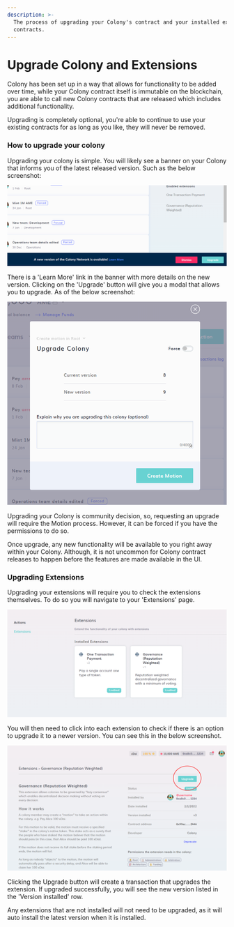 ```yaml
---
description: >-
  The process of upgrading your Colony's contract and your installed extensions
  contracts.
---
```


# Upgrade Colony and Extensions

Colony has been set up in a way that allows for functionality to be added over time, while your Colony contract itself is immutable on the blockchain, you are able to call new Colony contracts that are released which includes additional functionality.

Upgrading is completely optional, you're able to continue to use your existing contracts for as long as you like, they will never be removed.

### How to upgrade your colony

Upgrading your colony is simple. You will likely see a banner on your Colony that informs you of the latest released version. Such as the below screenshot:

![Banner showing that there is a new version of Colony available.](../assets/50c33c3e-b618-4b72-b2c9-ca5590bc8b92.png)

There is a 'Learn More' link in the banner with more details on the new version. Clicking on the 'Upgrade' button will give you a modal that allows you to upgrade. As of the below screenshot:

![Modal for upgrading your Colony to the latest version.](../assets/b4c7f953-b75a-42cd-ae54-059123ebccef.png)

Upgrading your Colony is community decision, so, requesting an upgrade will require the Motion process. However, it can be forced if you have the permissions to do so.

Once upgrade, any new functionality will be available to you right away within your Colony. Although, it is not uncommon for Colony contract releases to happen before the features are made available in the UI.

### Upgrading Extensions

Upgrading your extensions will require you to check the extensions themselves. To do so you will navigate to your 'Extensions' page.

![Extensions page, shows the version number under each extension name.](<../assets/249fdc8f-c496-4c5c-acbe-de90e2a77d93 (1).png>)

You will then need to click into each extension to check if there is an option to upgrade it to a newer version. You can see this in the below screenshot.

![Extension that is able to be upgraded to a newer version.](../assets/478072dc-6c23-43fa-afa6-2d96246d2f07.png)

Clicking the Upgrade button will create a transaction that upgrades the extension. If upgraded successfully, you will see the new version listed in the 'Version installed' row.

Any extensions that are not installed will not need to be upgraded, as it will auto install the latest version when it is installed.

